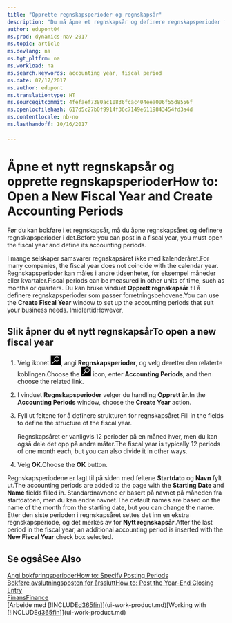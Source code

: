 ```yaml
---
title: "Opprette regnskapsperioder og regnskapsår"
description: "Du må åpne et regnskapsår og definere regnskapsperioder før du kan bokføre i regnskapsåret."
author: edupont04
ms.prod: dynamics-nav-2017
ms.topic: article
ms.devlang: na
ms.tgt_pltfrm: na
ms.workload: na
ms.search.keywords: accounting year, fiscal period
ms.date: 07/17/2017
ms.author: edupont
ms.translationtype: HT
ms.sourcegitcommit: 4fefaef7380ac10836fcac404eea006f55d8556f
ms.openlocfilehash: 617d5c27b0f9914f36c7149e6119843454fd3a4d
ms.contentlocale: nb-no
ms.lasthandoff: 10/16/2017

---
```

# <a name="how-to-open-a-new-fiscal-year-and-create-accounting-periods"></a><span data-ttu-id="14cd4-103">Åpne et nytt regnskapsår og opprette regnskapsperioder</span><span class="sxs-lookup"><span data-stu-id="14cd4-103">How to: Open a New Fiscal Year and Create Accounting Periods</span></span>
<span data-ttu-id="14cd4-104">Før du kan bokføre i et regnskapsår, må du åpne regnskapsåret og definere regnskapsperioder i det.</span><span class="sxs-lookup"><span data-stu-id="14cd4-104">Before you can post in a fiscal year, you must open the fiscal year and define its accounting periods.</span></span>  

<span data-ttu-id="14cd4-105">I mange selskaper samsvarer regnskapsåret ikke med kalenderåret.</span><span class="sxs-lookup"><span data-stu-id="14cd4-105">For many companies, the fiscal year does not coincide with the calendar year.</span></span> <span data-ttu-id="14cd4-106">Regnskapsperioder kan måles i andre tidsenheter, for eksempel måneder eller kvartaler.</span><span class="sxs-lookup"><span data-stu-id="14cd4-106">Fiscal periods can be measured in other units of time, such as months or quarters.</span></span> <span data-ttu-id="14cd4-107">Du kan bruke vinduet **Opprett regnskapsår** til å definere regnskapsperioder som passer forretningsbehovene.</span><span class="sxs-lookup"><span data-stu-id="14cd4-107">You can use the **Create Fiscal Year** window to set up the accounting periods that suit your business needs.</span></span> <span data-ttu-id="14cd4-108">Imidlertid</span><span class="sxs-lookup"><span data-stu-id="14cd4-108">However,</span></span>   

## <a name="to-open-a-new-fiscal-year"></a><span data-ttu-id="14cd4-109">Slik åpner du et nytt regnskapsår</span><span class="sxs-lookup"><span data-stu-id="14cd4-109">To open a new fiscal year</span></span>
1. <span data-ttu-id="14cd4-110">Velg ikonet ![Søk etter side eller rapport](media/ui-search/search_small.png "Søk etter side eller rapport"), angi **Regnskapsperioder**, og velg deretter den relaterte koblingen.</span><span class="sxs-lookup"><span data-stu-id="14cd4-110">Choose the ![Search for Page or Report](media/ui-search/search_small.png "Search for Page or Report icon") icon, enter **Accounting Periods**, and then choose the related link.</span></span>
2. <span data-ttu-id="14cd4-111">I vinduet **Regnskapsperioder** velger du handling **Opprett år**.</span><span class="sxs-lookup"><span data-stu-id="14cd4-111">In the **Accounting Periods** window, choose the **Create Year** action.</span></span>
3. <span data-ttu-id="14cd4-112">Fyll ut feltene for å definere strukturen for regnskapsåret.</span><span class="sxs-lookup"><span data-stu-id="14cd4-112">Fill in the fields to define the structure of the fiscal year.</span></span>

    <span data-ttu-id="14cd4-113">Regnskapsåret er vanligvis 12 perioder på en måned hver, men du kan også dele det opp på andre måter.</span><span class="sxs-lookup"><span data-stu-id="14cd4-113">The fiscal year is typically 12 periods of one month each, but you can also divide it in other ways.</span></span>
4. <span data-ttu-id="14cd4-114">Velg **OK**.</span><span class="sxs-lookup"><span data-stu-id="14cd4-114">Choose the **OK** button.</span></span>

<span data-ttu-id="14cd4-115">Regnskapsperiodene er lagt til på siden med feltene **Startdato** og **Navn** fylt ut.</span><span class="sxs-lookup"><span data-stu-id="14cd4-115">The accounting periods are added to the page with the **Starting Date** and **Name** fields filled in.</span></span> <span data-ttu-id="14cd4-116">Standardnavnene er basert på navnet på måneden fra startdatoen, men du kan endre navnet.</span><span class="sxs-lookup"><span data-stu-id="14cd4-116">The default names are based on the name of the month from the starting date, but you can change the name.</span></span> <span data-ttu-id="14cd4-117">Etter den siste perioden i regnskapsåret settes det inn en ekstra regnskapsperiode, og det merkes av for **Nytt regnskapsår**.</span><span class="sxs-lookup"><span data-stu-id="14cd4-117">After the last period in the fiscal year, an additional accounting period is inserted with the **New Fiscal Year** check box selected.</span></span>  


## <a name="see-also"></a><span data-ttu-id="14cd4-118">Se også</span><span class="sxs-lookup"><span data-stu-id="14cd4-118">See Also</span></span>
[<span data-ttu-id="14cd4-119">Angi bokføringsperioder</span><span class="sxs-lookup"><span data-stu-id="14cd4-119">How to: Specify Posting Periods</span></span>](finance-how-specify-posting-periods.md)  
[<span data-ttu-id="14cd4-120">Bokføre avslutningsposten for årsslutt</span><span class="sxs-lookup"><span data-stu-id="14cd4-120">How to: Post the Year-End Closing Entry</span></span>](year-how-post-year-end-close-entry.md)  
[<span data-ttu-id="14cd4-121">Finans</span><span class="sxs-lookup"><span data-stu-id="14cd4-121">Finance</span></span>](finance.md)  
<span data-ttu-id="14cd4-122">[Arbeide med [!INCLUDE[d365fin](includes/d365fin_md.md)]](ui-work-product.md)</span><span class="sxs-lookup"><span data-stu-id="14cd4-122">[Working with [!INCLUDE[d365fin](includes/d365fin_md.md)]](ui-work-product.md)</span></span>

